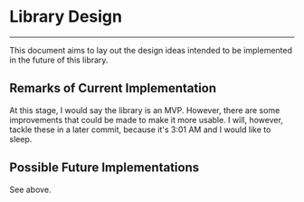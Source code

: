 # Library Design

---

This document aims to lay out the design ideas intended to be implemented in the
future of this library.

## Remarks of Current Implementation

At this stage, I would say the library is an MVP. However, there are some
improvements that could be made to make it more usable. I will, however, tackle
these in a later commit, because it's 3:01 AM and I would like to sleep.

## Possible Future Implementations

See above.

